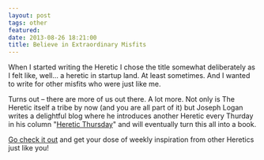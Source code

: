 ```yaml
---
layout: post
tags: other
featured: 
date: 2013-08-26 18:21:00
title: Believe in Extraordinary Misfits
---
```

When I started writing the Heretic I chose the title somewhat deliberately as I felt like, well… a heretic in startup land. At least sometimes. And I wanted to write for other misfits who were just like me.

Turns out – there are more of us out there. A lot more. Not only is The Heretic itself a tribe by now (and you are all part of it) but Joseph Logan writes a delightful blog where he introduces another Heretic every Thurday in his column "[Heretic Thursday](http://josephlogan.com/?p=1561)" and will eventually turn this all into a book.

[Go check it out](http://josephlogan.com/) and get your dose of weekly inspiration from other Heretics just like you!